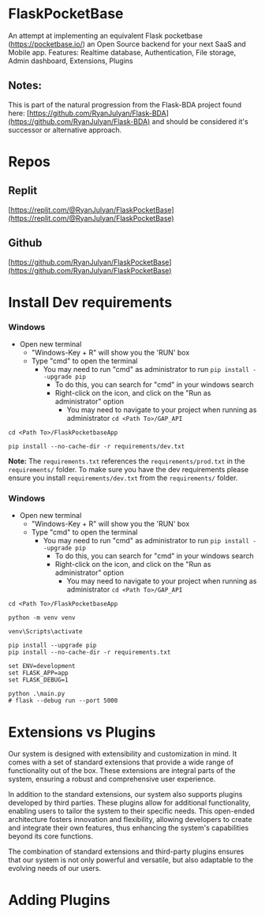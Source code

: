 # FlaskPocketBase
An attempt at implementing an equivalent Flask  pocketbase (https://pocketbase.io/) an Open Source backend for your next SaaS and Mobile app. Features: Realtime database, Authentication, File storage, Admin dashboard, Extensions, Plugins

## Notes:
This is part of the natural progression from the Flask-BDA project found here: [https://github.com/RyanJulyan/Flask-BDA](https://github.com/RyanJulyan/Flask-BDA) and should be considered it's successor or alternative approach.


# Repos
## Replit
[https://replit.com/@RyanJulyan/FlaskPocketBase](https://replit.com/@RyanJulyan/FlaskPocketBase)
## Github
[https://github.com/RyanJulyan/FlaskPocketBase](https://github.com/RyanJulyan/FlaskPocketBase)

# Install Dev requirements

### Windows
* Open new terminal
    * "Windows-Key + R" will show you the 'RUN' box
    * Type "cmd" to open the terminal
        * You may need to run "cmd" as administrator to run `pip install --upgrade pip`
            * To do this, you can search for "cmd" in your windows search
            * Right-click on the icon, and click on the "Run as administrator" option
                * You may need to navigate to your project when running as administrator `cd <Path To>/GAP_API`
```shell
cd <Path To>/FlaskPocketbaseApp

pip install --no-cache-dir -r requirements/dev.txt
```


**Note:** The `requirements.txt` references the `requirements/prod.txt` in the `requirements/` folder. To make sure you have the dev requirements please ensure you install `requirements/dev.txt` from the `requirements/` folder. 


### Windows
* Open new terminal
    * "Windows-Key + R" will show you the 'RUN' box
    * Type "cmd" to open the terminal
        * You may need to run "cmd" as administrator to run `pip install --upgrade pip`
            * To do this, you can search for "cmd" in your windows search
            * Right-click on the icon, and click on the "Run as administrator" option
                * You may need to navigate to your project when running as administrator `cd <Path To>/GAP_API`
```shell
cd <Path To>/FlaskPocketbaseApp

python -m venv venv

venv\Scripts\activate

pip install --upgrade pip
pip install --no-cache-dir -r requirements.txt

set ENV=development
set FLASK_APP=app
set FLASK_DEBUG=1

python .\main.py
# flask --debug run --port 5000

```

# Extensions vs Plugins
Our system is designed with extensibility and customization in mind. It comes with a set of standard extensions that provide a wide range of functionality out of the box. These extensions are integral parts of the system, ensuring a robust and comprehensive user experience.

In addition to the standard extensions, our system also supports plugins developed by third parties. These plugins allow for additional functionality, enabling users to tailor the system to their specific needs. This open-ended architecture fosters innovation and flexibility, allowing developers to create and integrate their own features, thus enhancing the system's capabilities beyond its core functions.

The combination of standard extensions and third-party plugins ensures that our system is not only powerful and versatile, but also adaptable to the evolving needs of our users.

# Adding Plugins

